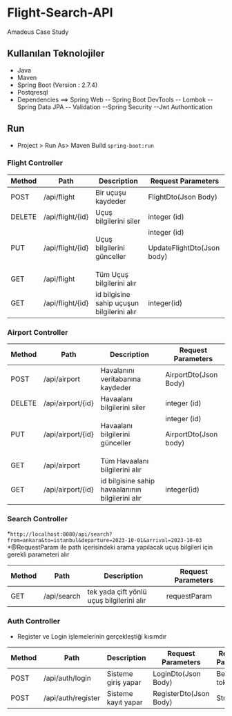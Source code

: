 # Flight-Search-API
Amadeus Case Study 

## Kullanılan Teknolojiler
* Java
* Maven
* Spring Boot (Version : 2.7.4)
* Postqresql
* Dependencies
==> Spring Web
-- Spring Boot DevTools
-- Lombok
-- Spring Data JPA
-- Validation
--Spring Security
--Jwt Authontication

## Run
- Project > Run As> Maven Build  ``spring-boot:run``

### Flight Controller

Method   |   Path   |   Description|Request Parameters
---------|----------|--------------|----------
POST     |/api/flight | Bir uçuşu kaydeder| FlightDto(Json Body)
DELETE   |/api/flight/{id}|Uçuş bilgilerini siler|integer (id)
PUT      |/api/flight/{id}| Uçuş bilgilerini günceller|integer (id) <p/> UpdateFlightDto(Json body)
GET      |/api/flight| Tüm Uçuş bilgilerini alır|
GET      |/api/flight/{id} | id bilgisine sahip uçuşun bilgilerini alır|integer(id)

### Airport Controller

Method   |   Path   |   Description|Request Parameters
---------|----------|--------------|----------
POST     |/api/airport | Havalanını veritabanına kaydeder |AirportDto(Json Body)
DELETE   |/api/airport/{id}|Havaalanı bilgilerini siler|integer (id)
PUT      |/api/airport/{id}| Havaalanı bilgilerini günceller|integer (id) <p/> AirportDto(Json body)
GET      |/api/airport| Tüm Havaalanı bilgilerini alır|
GET      |/api/airport/{id} | id bilgisine sahip havaalanının bilgilerini alır|integer(id)
### Search Controller
*``http://localhost:8080/api/search?from=ankara&to=istanbul&departure=2023-10-01&arrival=2023-10-03``
*@RequestParam ile path içerisindeki arama yapılacak uçuş bilgileri için gerekli parameteri alır

Method   |   Path   |   Description|Request Parameters
---------|----------|--------------|----------
GET      |/api/search| tek yada çift yönlü uçuş bilgilerini alır|requestParam 

### Auth Controller
* Register ve Login işlemelerinin gerçekleştiği kısımdır

Method   |   Path   |   Description|Request Parameters|Request Paramete
---------|----------|--------------|----------|-----------
POST     |/api/auth/login | Sisteme giriş yapar  |LoginDto(Json Body) |Bearer token
POST     |/api/auth/register | Sisteme kayıt yapar  |RegisterDto(Json Body) |String

 
